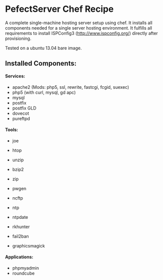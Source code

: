 PefectServer Chef Recipe
========================

A complete single-machine hosting server setup using chef. It installs all components needed for a single server hosting environment.
It fulfills all requirements to install ISPConfig3 (http://www.ispconfig.org/) directly after provisioning.

Tested on a ubuntu 13.04 bare image.

Installed Components:
---------------------

#### Services:

- apache2 (Mods: php5, ssl, rewrite, fastcgi, fcgid, suexec)
- php5 (with curl, mysql, gd apc)
- mysql
- postfix
- postfix GLD
- dovecot
- pureftpd


#### Tools:

- joe
- htop
- unzip
- bzip2
- zip
- pwgen
- ncftp

- ntp
- ntpdate

- rkhunter
- fail2ban
- graphicsmagick


#### Applications:

- phpmyadmin
- roundcube
